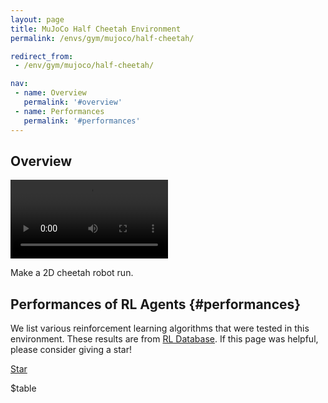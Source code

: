```yaml
---
layout: page
title: MuJoCo Half Cheetah Environment
permalink: /envs/gym/mujoco/half-cheetah/

redirect_from:
 - /env/gym/mujoco/half-cheetah/

nav:
 - name: Overview
   permalink: '#overview'
 - name: Performances
   permalink: '#performances'
---
```



## Overview

<video style="max-width: 50%" autoplay loop mute controls>
    <source src='{{ "assets/_pages/envs/gym/mujoco/HalfCheetah.mp4" | absolute_url }}' >
</video>

Make a 2D cheetah robot run.

## Performances of RL Agents {#performances}

We list various reinforcement learning algorithms that were tested in this environment. These results are from [RL Database](https://github.com/seungjaeryanlee/rldb). If this page was helpful, please consider giving a star!

<!-- Place this tag where you want the button to render. -->
<a class="github-button" href="https://github.com/seungjaeryanlee/rldb" data-icon="octicon-star" data-size="large" data-show-count="true" aria-label="Star seungjaeryanlee/rldb on GitHub">Star</a>
<!-- Place this tag in your head or just before your close body tag. -->
<script async defer src="https://buttons.github.io/buttons.js"></script>

$table
